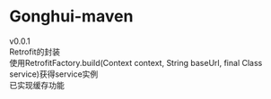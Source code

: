 # Gonghui-maven

v0.0.1<br>
Retrofit的封装<br>
使用RetrofitFactory.build(Context context, String baseUrl, final Class<T> service)获得service实例<br>
已实现缓存功能
